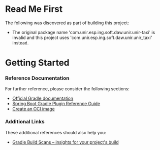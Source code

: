 # Read Me First
The following was discovered as part of building this project:

* The original package name 'com.unir.esp.ing.soft.daw.unir.unir-taxi' is invalid and this project uses 'com.unir.esp.ing.soft.daw.unir.unir_taxi' instead.

# Getting Started

### Reference Documentation
For further reference, please consider the following sections:

* [Official Gradle documentation](https://docs.gradle.org)
* [Spring Boot Gradle Plugin Reference Guide](https://docs.spring.io/spring-boot/3.4.0/gradle-plugin)
* [Create an OCI image](https://docs.spring.io/spring-boot/3.4.0/gradle-plugin/packaging-oci-image.html)

### Additional Links
These additional references should also help you:

* [Gradle Build Scans – insights for your project's build](https://scans.gradle.com#gradle)

